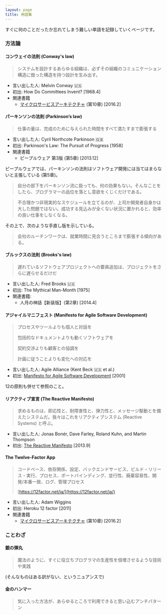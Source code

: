 ```yaml
---
layout: page
title: 用語集
---
```


すぐに何のことだったか忘れてしまう難しい単語を記録していくページです。

### 方法論

#### コンウェイの法則 (Conway's law)

> システムを設計するあらゆる組織は、必ずその組織のコミュニケーション構造に倣った構造を持つ設計を生み出す。

* 言い出した人: Melvin Conway :us: 
* 初出: How Do Committees Invent? [1968.4]
* 関連書籍
  * [マイクロサービスアーキテクチャ](/workshop/8-microservices) (第10章) [2016.2]

#### パーキンソンの法則 (Parkinson’s law)

> 仕事の量は、完成のために与えられた時間をすべて満たすまで膨張する

* 言い出した人: Cyril Northcote Parkinson :gb: 
* 初出: Parkinson's Law: The Pursuit of Progress [1958]
* 関連書籍
  * ピープルウェア 第3版 (第5章) [2013.12]

ピープルウェアでは、パーキンソンの法則はソフトウェア開発には当てはまらないと主張している (第5章)。

> 自分の部下をパーキンソン流に扱っても、何の効果もない。そんなことをしたら、プログラマーの品位を落とし意欲をくじくだけである。


> 不合理かつ非現実的なスケジュールを立てるのが、上司か開発者自身かは大した問題ではない。成功する見込みが全くない状況に置かれると、効率の良い仕事をしなくなる。

その上で、次のような手直し版を示している。

> 会社のルーチンワークは、就業時間に見合うところまで膨張する傾向がある。

#### ブルックスの法則 (Brooks's law)

> 遅れているソフトウェアプロジェクトへの要員追加は、プロジェクトをさらに遅らせるだけだ

* 言い出した人: Fred Brooks :us: 
* 初出: The Mythical Man-Month [1975]
* 関連書籍:
  * 人月の神話【新装版】(第2章) [2014.4]

#### アジャイルマニフェスト (Manifesto for Agile Software Development)

> プロセスやツールよりも個人と対話を
>
> 包括的なドキュメントよりも動くソフトウェアを
>
> 契約交渉よりも顧客との協調を
>
> 計画に従うことよりも変化への対応を

* 言い出した人: Agile Alliance (Kent Beck :us: et al.)
* 初出: [Manifesto for Agile Software Development](http://agilemanifesto.org/) [2001]

12の原則も併せて参照のこと。

#### リアクティブ宣言 (The Reactive Manifesto)

> 求めるものは、即応性と、耐障害性と、弾力性と、メッセージ駆動とを備えたシステムだ。我々はこれをリアクティブシステム (Reactive Systems) と呼ぶ。

* 言い出した人: Jonas Bonér, Dave Farley, Roland Kuhn, and Martin Thompson
* 初出: [The Reactive Manifesto](http://www.reactivemanifesto.org/) [2013.9]

#### The Twelve-Factor App

> コードベース、依存関係、設定、バックエンドサービス、ビルド・リリース・実行、プロセス、ポートバインディング、並行性、廃棄容易性、開発/本番一致、ログ、管理プロセス
>
> [https://12factor.net/ja/](https://12factor.net/ja/)

* 言い出した人: Adam Wiggins
* 初出: Heroku 12 factor [2011]
* 関連書籍
  * [マイクロサービスアーキテクチャ](/workshop/8-microservices) (第10章) [2016.2]

### ことわざ

#### 銀の弾丸

> 魔法のように、すぐに役立ちプログラマの生産性を倍増させるような技術や実践

(そんなものはある訳がない、というニュアンスで)

#### 金のハンマー

> 気に入った方法が、あらゆるところで利用できると思い込むアンチパターン
